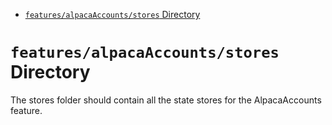 <!-- START doctoc generated TOC please keep comment here to allow auto update -->
<!-- DON'T EDIT THIS SECTION, INSTEAD RE-RUN doctoc TO UPDATE -->

- [`features/alpacaAccounts/stores` Directory](#featuresalpacaaccountsstores-directory)

<!-- END doctoc generated TOC please keep comment here to allow auto update -->

# `features/alpacaAccounts/stores` Directory

The stores folder should contain all the state stores for the AlpacaAccounts feature.
